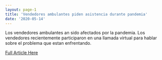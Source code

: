 ```yaml
---
layout: page-1
title: 'Vendedores ambulantes piden asistencia durante pandemia'
date: '2020-05-14'
---
```

<!--Make sure to change the title name above and proper date-->
<!--Insert short article description here-->
Los vendedores ambulantes an sido afectados por la pandemia. Los vendedores recientemente participaron en una llamada virtual para hablar sobre el problema que estan enfrentando.

<!--Insert link here inside quatation marks-->
<a href="https://www.telemundowashingtondc.com/noticias/local/vendedores-ambulantes-piden-asistencia-durante-pandemia/1989882/">Full Article Here</a>
